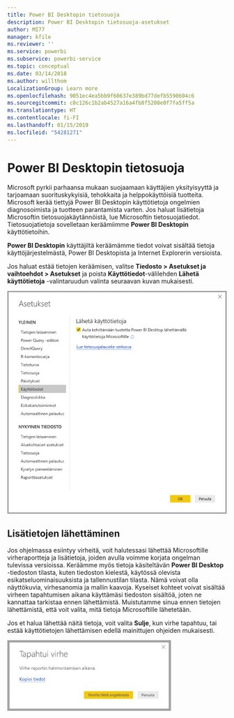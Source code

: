 ```yaml
---
title: Power BI Desktopin tietosuoja
description: Power BI Desktopin tietosuoja-asetukset
author: MI77
manager: kfile
ms.reviewer: ''
ms.service: powerbi
ms.subservice: powerbi-service
ms.topic: conceptual
ms.date: 03/14/2018
ms.author: willthom
LocalizationGroup: Learn more
ms.openlocfilehash: 9051ec4ea5bb9f60637e389bd77defb5590604c6
ms.sourcegitcommit: c8c126c1b2ab4527a16a4fb8f5208e0f7fa5ff5a
ms.translationtype: HT
ms.contentlocale: fi-FI
ms.lasthandoff: 01/15/2019
ms.locfileid: "54281271"
---
```

# <a name="power-bi-desktop-privacy"></a>Power BI Desktopin tietosuoja

Microsoft pyrkii parhaansa mukaan suojaamaan käyttäjien yksityisyyttä ja tarjoamaan suorituskykyisiä, tehokkaita ja helppokäyttöisiä tuotteita. Microsoft kerää tiettyjä Power BI Desktopin käyttötietoja ongelmien diagnosoimista ja tuotteen parantamista varten. Jos haluat lisätietoja Microsoftin tietosuojakäytännöistä, lue Microsoftin tietosuojatiedot. Tietosuojatietoja sovelletaan keräämiimme **Power BI Desktopin** käyttötietoihin.
 
**Power BI Desktopin** käyttäjiltä keräämämme tiedot voivat sisältää tietoja käyttöjärjestelmästä, Power BI Desktopista ja Internet Explorerin versioista. 
 
Jos haluat estää tietojen keräämisen, valitse **Tiedosto > Asetukset ja vaihtoehdot > Asetukset** ja poista **Käyttötiedot**-välilehden **Lähetä käyttötietoja** -valintaruudun valinta seuraavan kuvan mukaisesti.

![Käyttötietojen lähettämisen asetukset](media/desktop-privacy/privacy_01.png)

## <a name="sending-additional-information"></a>Lisätietojen lähettäminen

Jos ohjelmassa esiintyy virheitä, voit halutessasi lähettää Microsoftille virheraportteja ja lisätietoja, joiden avulla voimme korjata ongelman tulevissa versioissa. Keräämme myös tietoja käsiteltävän **Power BI Desktop** -tiedoston tilasta, kuten tiedoston kielestä, käytössä olevista esikatseluominaisuuksista ja tallennustilan tilasta. Nämä voivat olla näyttökuvia, virhesanomia ja mallin kaavoja. Kyseiset kohteet voivat sisältää virheen tapahtumisen aikana käyttämäsi tiedoston sisältöä, joten ne kannattaa tarkistaa ennen lähettämistä. Muistutamme sinua ennen tietojen lähettämistä, että voit valita, mitä tietoja Microsoftille lähetetään.  
 
Jos et halua lähettää näitä tietoja, voit valita **Sulje**, kun virhe tapahtuu, tai estää käyttötietojen lähettämisen edellä mainittujen ohjeiden mukaisesti. 

![Virhevalintaikkuna](media/desktop-privacy/privacy_02.png)

